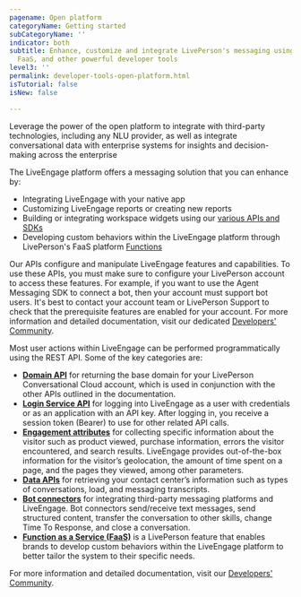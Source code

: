```yaml
---
pagename: Open platform
categoryName: Getting started
subCategoryName: ''
indicator: both
subtitle: Enhance, customize and integrate LivePerson's messaging using APIs, SDKs,
  FaaS, and other powerful developer tools
level3: ''
permalink: developer-tools-open-platform.html
isTutorial: false
isNew: false

---
```

Leverage the power of the open platform to integrate with third-party technologies, including any NLU provider, as well as integrate conversational data with enterprise systems for insights and decision-making across the enterprise

The LiveEngage platform offers a messaging solution that you can enhance by:

* Integrating LiveEngage with your native app
* Customizing LiveEngage reports or creating new reports
* Building or integrating workspace widgets using our [various APIs and SDKs](https://developers.liveperson.com/index.html)
* Developing custom behaviors within the LiveEngage platform through LivePerson's FaaS platform [Functions](https://developers.liveperson.com/function-as-a-service-overview.html)

Our APIs configure and manipulate LiveEngage features and capabilities. To use these APIs, you must make sure to configure your LivePerson account to access these features. For example, if you want to use the Agent Messaging SDK to connect a bot, then your account must support bot users. It's best to contact your account team or LivePerson Support to check that the prerequisite features are enabled for your account. For more information and detailed documentation, visit our dedicated [Developers' Community](https://developers.liveperson.com/index.html).

Most user actions within LiveEngage can be performed programmatically using the REST API. Some of the key categories are:

* [**Domain API**](https://developers.liveperson.com/essential-resources-domain-api.html) for returning the base domain for your LivePerson Conversational Cloud account, which is used in conjunction with the other APIs outlined in the documentation.
* [**Login Service API**](https://developers.liveperson.com/login-service-api-overview.html) for logging into LiveEngage as a user with credentials or as an application with an API key. After logging in, you receive a session token (Bearer) to use for other related API calls.
* [**Engagement attributes**](https://developers.liveperson.com/essential-resources-engagement-attributes.html) for collecting specific information about the visitor such as product viewed, purchase information, errors the visitor encountered, and search results. LiveEngage provides out-of-the-box information for the visitor’s geolocation, the amount of time spent on a page, and the pages they viewed, among other parameters.
* [**Data APIs**](https://developers.liveperson.com/essential-resources-data-apis.html) for retrieving your contact center’s information such as types of conversations, load, and messaging transcripts.
* [**Bot connectors**](https://developers.liveperson.com/bot-connectors-getting-started.html) for integrating third-party messaging platforms and LiveEngage. Bot connectors send/receive text messages, send structured content, transfer the conversation to other skills, change Time To Response, and close a conversation.
* [**Function as a Service (FaaS)**](https://developers.liveperson.com/function-as-a-service-overview.html) is a LivePerson feature that enables brands to develop custom behaviors within the LiveEngage platform to better tailor the system to their specific needs.

For more information and detailed documentation, visit our  [Developers' Community](https://developers.liveperson.com/index.html).
